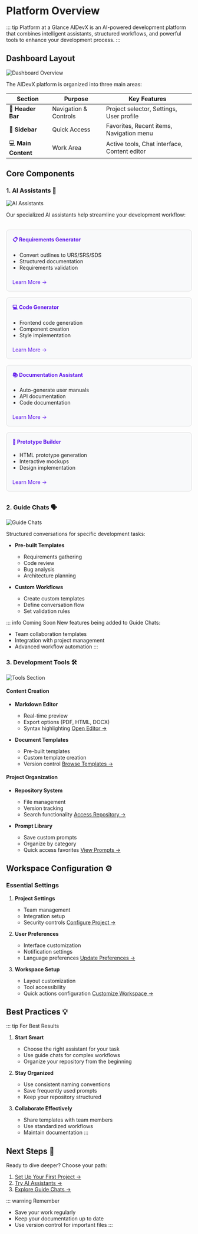 # Platform Overview

::: tip Platform at a Glance
AIDevX is an AI-powered development platform that combines intelligent assistants, structured workflows, and powerful tools to enhance your development process.
:::

## Dashboard Layout

![Dashboard Overview](./image/aidevx/dashboard.png)

The AIDevX platform is organized into three main areas:

| Section | Purpose | Key Features |
|---------|----------|--------------|
| 🎯 **Header Bar** | Navigation & Controls | Project selector, Settings, User profile |
| 📱 **Sidebar** | Quick Access | Favorites, Recent items, Navigation menu |
| 💻 **Main Content** | Work Area | Active tools, Chat interface, Content editor |

## Core Components

### 1. AI Assistants 🤖

![AI Assistants](./image/aidevx/assistant.png)

Our specialized AI assistants help streamline your development workflow:

<div class="features-grid">
  <div class="feature-card">
    <h4>📋 Requirements Generator</h4>
    <ul>
      <li>Convert outlines to URS/SRS/SDS</li>
      <li>Structured documentation</li>
      <li>Requirements validation</li>
    </ul>
    <a href="/assistant-settings#requirements">Learn More →</a>
  </div>

  <div class="feature-card">
    <h4>💻 Code Generator</h4>
    <ul>
      <li>Frontend code generation</li>
      <li>Component creation</li>
      <li>Style implementation</li>
    </ul>
    <a href="/assistant-settings#code">Learn More →</a>
  </div>

  <div class="feature-card">
    <h4>📚 Documentation Assistant</h4>
    <ul>
      <li>Auto-generate user manuals</li>
      <li>API documentation</li>
      <li>Code documentation</li>
    </ul>
    <a href="/assistant-settings#docs">Learn More →</a>
  </div>

  <div class="feature-card">
    <h4>🎨 Prototype Builder</h4>
    <ul>
      <li>HTML prototype generation</li>
      <li>Interactive mockups</li>
      <li>Design implementation</li>
    </ul>
    <a href="/assistant-settings#prototype">Learn More →</a>
  </div>
</div>

### 2. Guide Chats 🗣️

![Guide Chats](./image/aidevx/guide-chat.png)

Structured conversations for specific development tasks:

- **Pre-built Templates**
  - Requirements gathering
  - Code review
  - Bug analysis
  - Architecture planning

- **Custom Workflows**
  - Create custom templates
  - Define conversation flow
  - Set validation rules

::: info Coming Soon
New features being added to Guide Chats:
- Team collaboration templates
- Integration with project management
- Advanced workflow automation
:::

### 3. Development Tools 🛠️

![Tools Section](./image/aidevx/tools.png)

#### Content Creation
- **Markdown Editor**
  - Real-time preview
  - Export options (PDF, HTML, DOCX)
  - Syntax highlighting
  [Open Editor →](/tools/markdown-editor)

- **Document Templates**
  - Pre-built templates
  - Custom template creation
  - Version control
  [Browse Templates →](/tools/document-template)

#### Project Organization
- **Repository System**
  - File management
  - Version tracking
  - Search functionality
  [Access Repository →](/tools/repository)

- **Prompt Library**
  - Save custom prompts
  - Organize by category
  - Quick access favorites
  [View Prompts →](/tools/saved-prompts)

## Workspace Configuration ⚙️

### Essential Settings

1. **Project Settings**
   - Team management
   - Integration setup
   - Security controls
   [Configure Project →](/settings#project-settings)

2. **User Preferences**
   - Interface customization
   - Notification settings
   - Language preferences
   [Update Preferences →](/settings)

3. **Workspace Setup**
   - Layout customization
   - Tool accessibility
   - Quick actions configuration
   [Customize Workspace →](/settings#workspace)

## Best Practices 💡

::: tip For Best Results
1. **Start Smart**
   - Choose the right assistant for your task
   - Use guide chats for complex workflows
   - Organize your repository from the beginning

2. **Stay Organized**
   - Use consistent naming conventions
   - Save frequently used prompts
   - Keep your repository structured

3. **Collaborate Effectively**
   - Share templates with team members
   - Use standardized workflows
   - Maintain documentation
:::

## Next Steps 🚀

Ready to dive deeper? Choose your path:

1. [Set Up Your First Project →](/project-management)
2. [Try AI Assistants →](/assistant-settings)
3. [Explore Guide Chats →](/guide-chats)

::: warning Remember
- Save your work regularly
- Keep your documentation up to date
- Use version control for important files
:::

<style>
.features-grid {
  display: grid;
  grid-template-columns: repeat(auto-fit, minmax(250px, 1fr));
  gap: 1rem;
  margin: 2rem 0;
}

.feature-card {
  border: 1px solid #ddd;
  border-radius: 8px;
  padding: 1rem;
  background: #f8f9fa;
}

.feature-card h4 {
  margin-top: 0;
  color: #5E17EB;
}

.feature-card ul {
  padding-left: 1.2rem;
}

.feature-card a {
  display: inline-block;
  margin-top: 0.5rem;
  color: #5E17EB;
  text-decoration: none;
}

.feature-card a:hover {
  text-decoration: underline;
}
</style> 